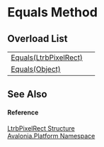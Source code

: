 # Equals Method


## Overload List
<table>
<tr>
<td><a href="M_Avalonia_Platform_LtrbPixelRect_Equals">Equals(LtrbPixelRect)</a></td>
<td> </td>
</tr>
<tr>
<td><a href="M_Avalonia_Platform_LtrbPixelRect_Equals_1">Equals(Object)</a></td>
<td> </td>
</tr>
</table>

## See Also


#### Reference
<a href="T_Avalonia_Platform_LtrbPixelRect">LtrbPixelRect Structure</a>  
<a href="N_Avalonia_Platform">Avalonia.Platform Namespace</a>  
